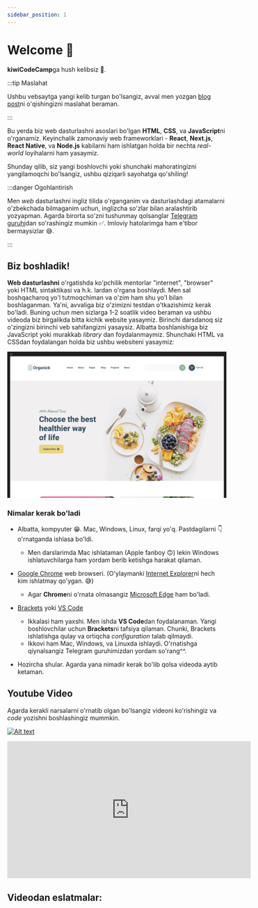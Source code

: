 ```yaml
---
sidebar_position: 1
---
```


# Welcome 👋

**kiwiCodeCamp**ga hush kelibsiz 🎉.

:::tip Maslahat

Ushbu vebsaytga yangi kelib turgan bo'lsangiz, avval men yozgan [blog post](/blog/welcome-blog-post)ni o'qishingizni maslahat beraman.

:::

Bu yerda biz web dasturlashni asoslari bo'lgan **HTML**, **CSS**, va **JavaScript**ni o'rganamiz. Keyinchalik zamonaviy web frameworklari - **React**, **Next.js**, **React Native**, va **Node.js** kabilarni ham ishlatgan holda bir nechta _real-world_ loyihalarni ham yasaymiz.

Shunday qilib, siz yangi boshlovchi yoki shunchaki mahoratingizni yangilamoqchi bo'lsangiz, ushbu qiziqarli sayohatga qo'shiling!

:::danger Ogohlantirish

Men _web_ dasturlashni ingliz tilida o'rganganim va dasturlashdagi atamalarni o'zbekchada bilmaganim uchun, inglizcha so'zlar bilan aralashtirib yozyapman. Agarda birorta so'zni tushunmay qolsanglar [Telegram guruhi](https://t.me/kiwi_logs)dan so'rashingiz mumkin ✅.
Imloviy hatolarimga ham e'tibor bermaysizlar 😅.

:::

## Biz boshladik!

**Web dasturlashni** o'rgatishda ko'pchilik mentorlar "internet", "browser" yoki HTML sintaktikasi va h.k. lardan o'rgana boshlaydi. Men sal boshqacharoq yo'l tutmoqchiman va o'zim ham shu yo'l bilan boshlaganman. Ya'ni, avvaliga biz o'zimizni testdan o'tkazishimiz kerak bo'ladi. Buning uchun men sizlarga 1-2 soatlik video beraman va ushbu videoda biz birgalikda bitta kichik website yasaymiz. Birinchi darsdanoq siz o'zingizni birinchi veb sahifangizni yasaysiz. Albatta boshlanishiga biz JavaScript yoki murakkab _library_ dan foydalanmaymiz. Shunchaki HTML va CSSdan foydalangan holda biz ushbu websiteni yasaymiz:

<!-- <img src="./img/organick_website_preview.png" alt="Description of image" width="100%"> -->

![Docusaurus logo](./img/organick_preview.png)

### Nimalar kerak bo'ladi

- Albatta, kompyuter 😁. Mac, Windows, Linux, farqi yo'q. Pastdagilarni 👇 o'rnatganda ishlasa bo'ldi.

  - Men darslarimda Mac ishlataman (Apple fanboy 🙃) lekin Windows ishlatuvchilarga ham yordam berib ketishga harakat qilaman.

- [Google Chrome](https://www.google.com/chrome/) web browseri. (O'ylaymanki [Internet Explorer](https://www.microsoft.com/en-us/download/internet-explorer.aspx)ni hech kim ishlatmay qo'ygan. 😅)

  - Agar **Chrome**ni o'rnata olmasangiz [Microsoft Edge](https://www.microsoft.com/en-us/edge/download?form=MA13FJ) ham bo'ladi.

- [Brackets](https://brackets.io/) yoki [VS Code](https://code.visualstudio.com/)

  - Ikkalasi ham yaxshi. Men ishda **VS Code**dan foydalanaman. Yangi boshlovchilar uchun **Brackets**ni tafsiya qilaman. Chunki, Brackets ishlatishga qulay va ortiqcha _configuration_ talab qilmaydi.
  - Ikkovi ham Mac, Windows, va Linuxda ishlaydi. O'rnatishga qiynalsangiz Telegram guruhimizdan yordam so'rang^^.

- Hozircha shular. Agarda yana nimadir kerak bo'lib qolsa videoda aytib ketaman.

## Youtube Video

Agarda kerakli narsalarni o'rnatib olgan bo'lsangiz videoni ko'rishingiz va _code_ yozishni boshlashingiz mummkin.

[![Alt text](https://img.youtube.com/vi/7r8nqIiZkec/0.jpg)](https://www.youtube.com/watch?v=7r8nqIiZkec)

<div class="video-container">
  <iframe width="560" height="315" src="https://www.youtube.com/embed/7r8nqIiZkec" frameborder="0" allow="autoplay; encrypted-media" allowfullscreen></iframe>
</div>

## Videodan eslatmalar:
